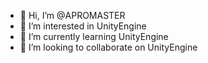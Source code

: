 - 👋 Hi, I’m @APROMASTER
- 👀 I’m interested in UnityEngine
- 🌱 I’m currently learning UnityEngine
- 💞️ I’m looking to collaborate on UnityEngine

<!---
APROMASTER/APROMASTER is a ✨ special ✨ repository because its `README.md` (this file) appears on your GitHub profile.
You can click the Preview link to take a look at your changes.
--->
